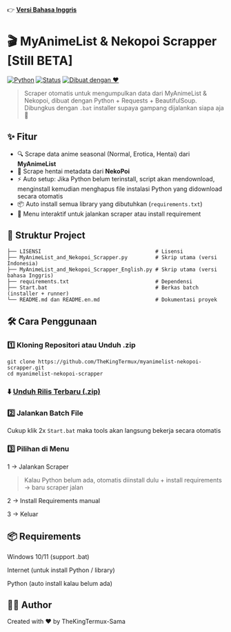 👉 **[Versi Bahasa Inggris](./README.en.md)**

# 🎬 MyAnimeList & Nekopoi Scrapper [Still BETA]

[![Python](https://img.shields.io/badge/Python-3.13.3-blue?logo=python)](https://www.python.org/)
[![Status](https://img.shields.io/badge/Status-BETA-orange)]()
[![Dibuat dengan ❤️](https://img.shields.io/badge/Dibuat%20dengan-%E2%9D%A4-red)]()

> Scraper otomatis untuk mengumpulkan data dari MyAnimeList & Nekopoi, dibuat dengan Python + Requests + BeautifulSoup.  
> Dibungkus dengan `.bat` installer supaya gampang dijalankan siapa aja 🚀

## ✨ Fitur
- 🔍 Scrape data anime seasonal (Normal, Erotica, Hentai) dari **MyAnimeList**  
- 🔞 Scrape hentai metadata dari **NekoPoi**  
- ⚡ Auto setup: Jika Python belum terinstall, script akan mendownload, menginstall kemudian menghapus file instalasi Python yang didownload secara otomatis  
- 📦 Auto install semua library yang dibutuhkan (`requirements.txt`)  
- 🔁 Menu interaktif untuk jalankan scraper atau install requirement  

## 📂 Struktur Project
```
├── LISENSI                                     # Lisensi
├── MyAnimeList_and_Nekopoi_Scrapper.py         # Skrip utama (versi Indonesia)
├── MyAnimeList_and_Nekopoi_Scrapper_English.py # Skrip utama (versi bahasa Inggris)
├── requirements.txt                            # Dependensi
├── Start.bat                                   # Berkas batch (installer + runner)
└── README.md dan README.en.md                  # Dokumentasi proyek
```

## 🛠️ Cara Penggunaan

### 1️⃣ Kloning Repositori atau Unduh .zip
```
git clone https://github.com/TheKingTermux/myanimelist-nekopoi-scrapper.git
cd myanimelist-nekopoi-scrapper
```

### ⬇️ [Unduh Rilis Terbaru (.zip)](https://github.com/TheKingTermux/myanimelist-nekopoi-scrapper/releases/latest)

### 2️⃣ Jalankan Batch File
Cukup klik 2x `Start.bat` maka tools akan langsung bekerja secara otomatis 

### 3️⃣ Pilihan di Menu

1 → Jalankan Scraper

> Kalau Python belum ada, otomatis diinstall dulu + install requirements → baru scraper jalan

2 → Install Requirements manual

3 → Keluar

## 📦 Requirements

Windows 10/11 (support .bat)

Internet (untuk install Python / library)

Python (auto install kalau belum ada)

## 👨‍💻 Author

Created with ❤️ by TheKingTermux-Sama
